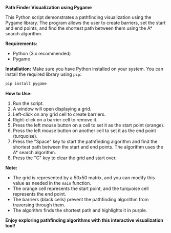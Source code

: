 **Path Finder Visualization using Pygame**

This Python script demonstrates a pathfinding visualization using the Pygame library. The program allows the user to create barriers, set the start and end points, and find the shortest path between them using the A* search algorithm.

**Requirements:**
- Python (3.x recommended)
- Pygame

**Installation:**
Make sure you have Python installed on your system. You can install the required library using `pip`:

```bash
pip install pygame
```

**How to Use:**
1. Run the script.
2. A window will open displaying a grid.
3. Left-click on any grid cell to create barriers.
4. Right-click on a barrier cell to remove it.
5. Press the left mouse button on a cell to set it as the start point (orange).
6. Press the left mouse button on another cell to set it as the end point (turquoise).
7. Press the "Space" key to start the pathfinding algorithm and find the shortest path between the start and end points. The algorithm uses the A* search algorithm.
8. Press the "C" key to clear the grid and start over.

**Note:**
- The grid is represented by a 50x50 matrix, and you can modify this value as needed in the `main` function.
- The orange cell represents the start point, and the turquoise cell represents the end point.
- The barriers (black cells) prevent the pathfinding algorithm from traversing through them.
- The algorithm finds the shortest path and highlights it in purple.

**Enjoy exploring pathfinding algorithms with this interactive visualization tool!**
